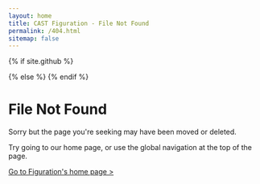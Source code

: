 ```yaml
---
layout: home
title: CAST Figuration - File Not Found
permalink: /404.html
sitemap: false
---
```


<!-- Font CSS -->
{% if site.github %}
  <link href="{{ site.cdn.fontawe }}" integrity="{{ site.cdn.fontawe_hash }}" crossorigin="anonymous" rel="stylesheet" property="stylesheet">
{% else %}
  <link href="{{ site.baseurl }}/assets/fonts/fontawesome/css/fontawesome-all.css" rel="stylesheet" property="stylesheet">
{% endif %}

<main id="content" role="main">
    <div class="container text-center my-2">
        <h1>File Not Found</h1>
        <p>Sorry but the page you're seeking may have been moved or deleted.</p>
        <p>Try going to our home page, or use the global navigation at the top of the page.</p>
        <p>
            <a href="{{ site.baseurl }}/" class="fs-large font-weight-bold">Go to Figuration's home page &gt;</a>
        </p>
    </div>
</main>
